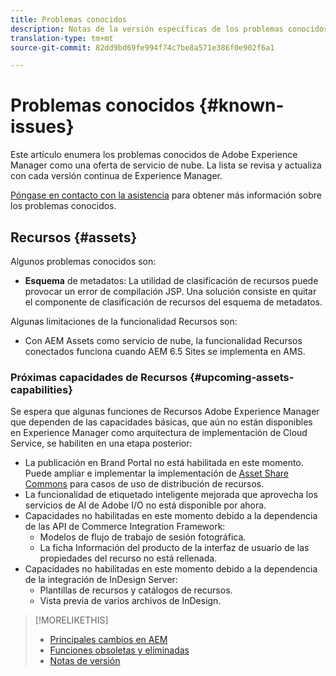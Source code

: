 ```yaml
---
title: Problemas conocidos
description: Notas de la versión específicas de los problemas conocidos con Adobe Experience Manager como servicio de nube
translation-type: tm+mt
source-git-commit: 82dd9bd69fe994f74c7be8a571e386f0e902f6a1

---
```



# Problemas conocidos {#known-issues}

Este artículo enumera los problemas conocidos de Adobe Experience Manager como una oferta de servicio de nube. La lista se revisa y actualiza con cada versión continua de Experience Manager.

[Póngase en contacto con la asistencia](https://helpx.adobe.com/support/experience-manager.html) para obtener más información sobre los problemas conocidos.

<!-- 
## Platform {#platform}

## Sites {#sites}
-->

## Recursos {#assets}

<!-- Jira label: assets-cloud-known-issues -->

Algunos problemas conocidos son:

* **Esquema** de metadatos: La utilidad de clasificación de recursos puede provocar un error de compilación JSP. Una solución consiste en quitar el componente de clasificación de recursos del esquema de metadatos. <!-- CQ-4282865 -->

Algunas limitaciones de la funcionalidad Recursos son:

* Con AEM Assets como servicio de nube, la funcionalidad Recursos conectados funciona cuando AEM 6.5 Sites se implementa en AMS.

### Próximas capacidades de Recursos {#upcoming-assets-capabilities}

Se espera que algunas funciones de Recursos Adobe Experience Manager que dependen de las capacidades básicas, que aún no están disponibles en Experience Manager como arquitectura de implementación de Cloud Service, se habiliten en una etapa posterior:

* La publicación en Brand Portal no está habilitada en este momento. Puede ampliar e implementar la implementación de [Asset Share Commons](https://adobe-marketing-cloud.github.io/asset-share-commons/) para casos de uso de distribución de recursos.
* La funcionalidad de etiquetado inteligente mejorada que aprovecha los servicios de AI de Adobe I/O no está disponible por ahora.
* Capacidades no habilitadas en este momento debido a la dependencia de las API de Commerce Integration Framework:
   * Modelos de flujo de trabajo de sesión fotográfica.
   * La ficha Información del producto de la interfaz de usuario de las propiedades del recurso no está rellenada.
* Capacidades no habilitadas en este momento debido a la dependencia de la integración de InDesign Server:
   * Plantillas de recursos y catálogos de recursos.
   * Vista previa de varios archivos de InDesign.

>[!MORELIKETHIS]
>
>* [Principales cambios en AEM](aem-cloud-changes.md)
>* [Funciones obsoletas y eliminadas](deprecated-removed-features.md)
>* [Notas de versión](home.md)


